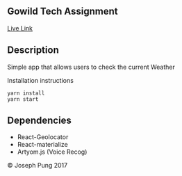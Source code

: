 ## Gowild Tech Assignment

[Live Link](https://weatherappjo.herokuapp.com/)

## Description
Simple app that allows users to check the current Weather

Installation instructions
```
yarn install
yarn start

```

## Dependencies

* React-Geolocator
* React-materialize
* Artyom.js (Voice Recog)

&copy; Joseph Pung 2017
